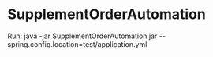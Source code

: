 # SupplementOrderAutomation
Run: java -jar SupplementOrderAutomation.jar --spring.config.location=test/application.yml
